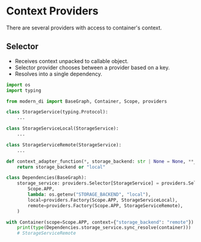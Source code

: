 # Context Providers
There are several providers with access to container's context.

## Selector
- Receives context unpacked to callable object.
- Selector provider chooses between a provider based on a key.
- Resolves into a single dependency.

```python
import os
import typing

from modern_di import BaseGraph, Container, Scope, providers

class StorageService(typing.Protocol):
    ...

class StorageServiceLocal(StorageService):
    ...

class StorageServiceRemote(StorageService):
    ...

def context_adapter_function(*, storage_backend: str | None = None, **_: object) -> str:
    return storage_backend or "local"

class Dependencies(BaseGraph):
    storage_service: providers.Selector[StorageService] = providers.Selector(
        Scope.APP,
        lambda: os.getenv("STORAGE_BACKEND", "local"),
        local=providers.Factory(Scope.APP, StorageServiceLocal),
        remote=providers.Factory(Scope.APP, StorageServiceRemote),
    )

with Container(scope=Scope.APP, context={"storage_backend": "remote"}) as container:
    print(type(Dependencies.storage_service.sync_resolve(container)))
    # StorageServiceRemote
```
